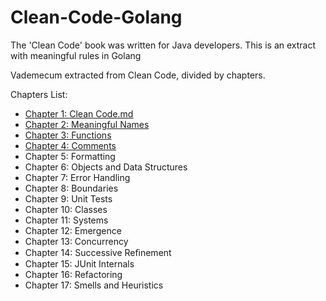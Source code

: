 # Clean-Code-Golang

The 'Clean Code' book was written for Java developers. This is an extract with meaningful rules in Golang

Vademecum extracted from Clean Code, divided by chapters.

Chapters List:

- [Chapter 1: Clean Code.md](https://github.com/fiore/Clean-Code-Golang/blob/main/Chapter%201:%20Clean%20Code.md)
- [Chapter 2: Meaningful Names](https://github.com/fiore/Clean-Code-Golang/blob/main/Chapter%202:%20Meaningful%20Names.md)
- [Chapter 3: Functions](https://github.com/fiore/Clean-Code-Golang/blob/main/Chapter%203:%20Functions.md)
- [Chapter 4: Comments](https://github.com/fiore/Clean-Code-Golang/blob/main/Chapter%204:%20Comments.md)
- Chapter 5: Formatting
- Chapter 6: Objects and Data Structures
- Chapter 7: Error Handling
- Chapter 8: Boundaries
- Chapter 9: Unit Tests
- Chapter 10: Classes
- Chapter 11: Systems
- Chapter 12: Emergence
- Chapter 13: Concurrency
- Chapter 14: Successive Reﬁnement
- Chapter 15: JUnit Internals
- Chapter 16: Refactoring
- Chapter 17: Smells and Heuristics
